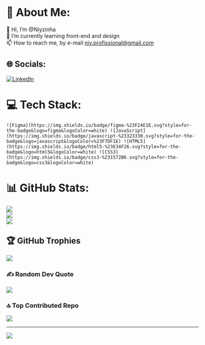 # 💫 About Me:
👋 Hi, I’m @Niyzinha<br>🌱 I’m currently learning front-end and design<br>📫 How to reach me, by e-mail niy.profissional@gmail.com<br>


## 🌐 Socials:
[![LinkedIn](https://img.shields.io/badge/LinkedIn-%230077B5.svg?logo=linkedin&logoColor=white)](https://linkedin.com/in/http://linkedin.com/in/sthephanie-costa-da-cruz-38ab67289) 

# 💻 Tech Stack:
	![Figma](https://img.shields.io/badge/figma-%23F24E1E.svg?style=for-the-badge&logo=figma&logoColor=white) ![JavaScript](https://img.shields.io/badge/javascript-%23323330.svg?style=for-the-badge&logo=javascript&logoColor=%23F7DF1E) ![HTML5](https://img.shields.io/badge/html5-%23E34F26.svg?style=for-the-badge&logo=html5&logoColor=white) ![CSS3](https://img.shields.io/badge/css3-%231572B6.svg?style=for-the-badge&logo=css3&logoColor=white)
# 📊 GitHub Stats:
![](https://github-readme-stats.vercel.app/api?username=Niyzinha&theme=tokyonight&hide_border=false&include_all_commits=false&count_private=false)<br/>
![](https://github-readme-streak-stats.herokuapp.com/?user=Niyzinha&theme=tokyonight&hide_border=false)<br/>
![](https://github-readme-stats.vercel.app/api/top-langs/?username=Niyzinha&theme=tokyonight&hide_border=false&include_all_commits=false&count_private=false&layout=compact)

## 🏆 GitHub Trophies
![](https://github-profile-trophy.vercel.app/?username=Niyzinha&theme=radical&no-frame=true&no-bg=true&margin-w=4)

### ✍️ Random Dev Quote
![](https://quotes-github-readme.vercel.app/api?type=horizontal&theme=radical)

### 🔝 Top Contributed Repo
![](https://github-contributor-stats.vercel.app/api?username=Niyzinha&limit=5&theme=dark&combine_all_yearly_contributions=true)

---
[![](https://visitcount.itsvg.in/api?id=Niyzinha&icon=0&color=0)](https://visitcount.itsvg.in)

<!-- Proudly created with GPRM ( https://gprm.itsvg.in ) -->
